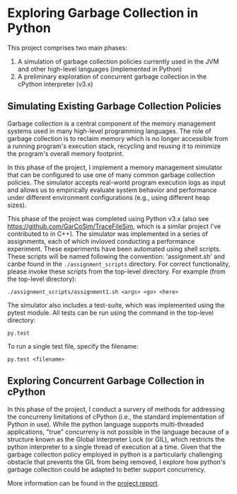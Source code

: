 # Exploring Garbage Collection in Python

This project comprises two main phases:

1. A simulation of garbage collection policies currently used in the JVM and other high-level languages (implemented in Python)
2. A preliminary exploration of concurrent garbage collection in the cPython interpreter (v3.x)


## Simulating Existing Garbage Collection Policies

Garbage collection is a central component of the memory management systems used in many high-level programming languages. The role of garbage collection is to reclaim memory which is no longer accessible from a running program's execution stack, recycling and reusing it to minimize the program's overall memory footprint.

In this phase of the project, I implement a memory management simulator that can be configured to use one of many common garbage collection policies. The simulator accepts real-world program execution logs as input and allows us to empirically evaluate system behavior and performance under different environment configurations (e.g., using different heap sizes).

This phase of the project was completed using Python v3.x (also see https://github.com/GarCoSim/TraceFileSim, which is a similar project I've contributed to in C++). The simulator was implemented in a series of assignments, each of which invloved conducting a performance experiment. These experiments have been automated using shell scripts. These scripts will be named following the convention: 'assignment<x>.sh' and canbe found in the `./assignment_scripts` directory. For correct functionality, please invoke these scripts from the top-level directory. For example (from the top-level directory):

    ./assignment_scripts/assignment1.sh <args> <go> <here>

The simulator also includes a test-suite, which was implemented using the pytest module. All tests can be run using the command in the top-level directory:

    py.test

To run a single test file, specify the filename:

    py.test <filename>


## Exploring Concurrent Garbage Collection in cPython

In this phase of the project, I conduct a survery of methods for addressing the concurreny limitations of cPython (i.e., the standard implementation of Python in use). While the python language supports multi-threaded applications, "true" concurreny is not possible in the language because of a structure known as the Global Interpreter Lock (or GIL), which restricts the python interpreter to a single thread of execution at a time. Given that the garbage collection policy employed in python is a particularly challenging obstacle that prevents the GIL from being removed, I explore how python's garbage collection could be adapted to better support concurrency.

More information can be found in the [project report](https://drive.google.com/file/d/1RJNERZzvQnM_aKjiL4XrBbyP0kn7hD2y/view?usp=sharing).


